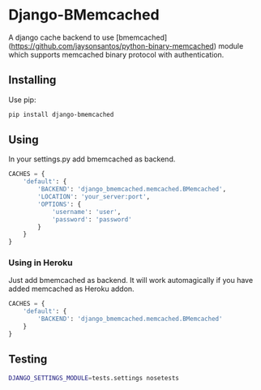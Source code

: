 # Django-BMemcached
A django cache backend to use [bmemcached] (https://github.com/jaysonsantos/python-binary-memcached) module which supports memcached binary protocol with authentication.

## Installing
Use pip:

```bash
pip install django-bmemcached
```

## Using
In your settings.py add bmemcached as backend.

```python
CACHES = {
    'default': {
        'BACKEND': 'django_bmemcached.memcached.BMemcached',
        'LOCATION': 'your_server:port',
        'OPTIONS': {
            'username': 'user',
            'password': 'password'
        }
    }
}
```

### Using in Heroku
Just add bmemcached as backend. It will work automagically if you have added memcached as Heroku addon.

```python
CACHES = {
    'default': {
        'BACKEND': 'django_bmemcached.memcached.BMemcached'
    }
}
```




## Testing

```bash
DJANGO_SETTINGS_MODULE=tests.settings nosetests
```